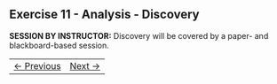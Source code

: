 ## Exercise 11 - Analysis - Discovery
**SESSION BY INSTRUCTOR:** Discovery will be covered by a paper- and blackboard-based session.
   
<table>
   <tr><td><a href="exercise-11-1.md"><- Previous</a></td><td align="right"><a href="exercise-12.md">Next -></a></td></tr>
</table>
